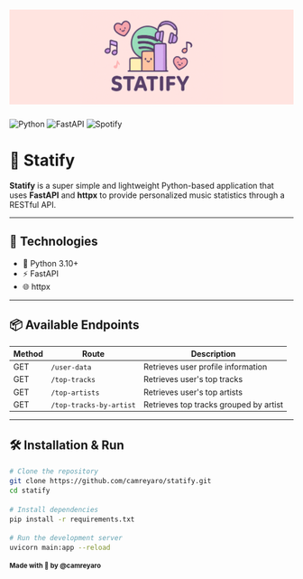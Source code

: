 # ![Statify Banner](./images/banner.png)

![Python](https://img.shields.io/badge/python-3670A0?style=for-the-badge&logo=python&logoColor=ffdd54)
![FastAPI](https://img.shields.io/badge/FastAPI-005571?style=for-the-badge&logo=fastapi)
![Spotify](https://img.shields.io/badge/Spotify-1ED760?style=for-the-badge&logo=spotify&logoColor=white)

# 🎵 Statify

**Statify** is a super simple and lightweight Python-based application that uses **FastAPI** and **httpx** to provide personalized music statistics through a RESTful API.

---

## 🚀 Technologies

- 🐍 Python 3.10+
- ⚡ FastAPI
- 🌐 httpx

---

## 📦 Available Endpoints

| Method | Route                   | Description                            |
|--------|-------------------------|----------------------------------------|
| GET    | `/user-data`            | Retrieves user profile information     |
| GET    | `/top-tracks`           | Retrieves user's top tracks            |
| GET    | `/top-artists`          | Retrieves user's top artists           |
| GET    | `/top-tracks-by-artist` | Retrieves top tracks grouped by artist |

---

## 🛠️ Installation & Run

```bash
# Clone the repository
git clone https://github.com/camreyaro/statify.git
cd statify

# Install dependencies
pip install -r requirements.txt

# Run the development server
uvicorn main:app --reload
```

<p><b><small> Made with 💜 by @camreyaro</small></b></p>